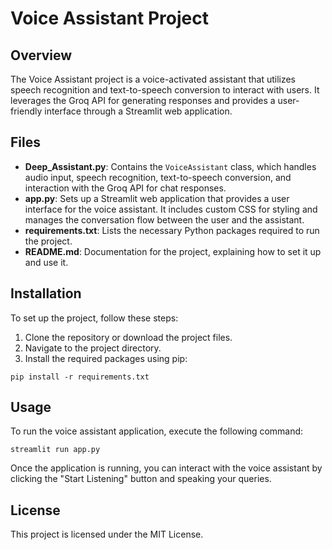 # Voice Assistant Project

## Overview
The Voice Assistant project is a voice-activated assistant that utilizes speech recognition and text-to-speech conversion to interact with users. It leverages the Groq API for generating responses and provides a user-friendly interface through a Streamlit web application.

## Files
- **Deep_Assistant.py**: Contains the `VoiceAssistant` class, which handles audio input, speech recognition, text-to-speech conversion, and interaction with the Groq API for chat responses.
- **app.py**: Sets up a Streamlit web application that provides a user interface for the voice assistant. It includes custom CSS for styling and manages the conversation flow between the user and the assistant.
- **requirements.txt**: Lists the necessary Python packages required to run the project.
- **README.md**: Documentation for the project, explaining how to set it up and use it.

## Installation
To set up the project, follow these steps:

1. Clone the repository or download the project files.
2. Navigate to the project directory.
3. Install the required packages using pip:

```
pip install -r requirements.txt
```

## Usage
To run the voice assistant application, execute the following command:

```
streamlit run app.py
```

Once the application is running, you can interact with the voice assistant by clicking the "Start Listening" button and speaking your queries.

## License
This project is licensed under the MIT License.